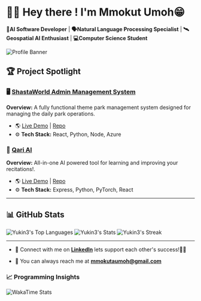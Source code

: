 # 👋🏾 Hey there ! I'm Mmokut Umoh😁

**🤖AI Software Developer** | **🗣️Natural Language Processing Specialist** | **🛰️Geospatial AI Enthusiast** | **💻Computer Science Student**

![Profile Banner](https://github.com/Yukin3/Yukine3/blob/main/asset/space.jpg?raw=true)

## 🏆 Project Spotlight

### 🖥️ [ShastaWorld Admin Management System](https://github.com/Yukin3/Theme-Park-Database-Project.git)

**Overview:** A fully functional theme park management system designed for managing the daily park operations.

- 🌎 [Live Demo](https://theme-park-database-project-4i84.vercel.app/) | [Repo](https://github.com/Yukin3/Theme-Park-Database-Project.git)
- ⚙️ **Tech Stack:** React, Python, Node, Azure

### 🤖 [Qari AI](https://github.com/Yukin3/Qari-AI.git)

**Overview:** All-in-one AI powered tool for learning and improving your recitations!.

- 🌎 [Live Demo](https://www.qari-ai.com/) | [Repo](https://github.com/Yukin3/Qari-AI.git)
- ⚙️ **Tech Stack:** Express, Python, PyTorch, React

---

## 📊 GitHub Stats

![Yukin3's Top Languages](https://github-readme-stats.vercel.app/api/top-langs/?username=Yukin3&theme=prussian&show_icons=true&hide_border=false&layout=compact)
![Yukin3's Stats](https://github-readme-stats.vercel.app/api?username=Yukin3&theme=prussian&show_icons=true&hide_border=false&count_private=true)
![Yukin3's Streak](https://github-readme-streak-stats.herokuapp.com/?user=Yukin3&theme=prussian&hide_border=false)

---

- 🔗 Connect with me on **[LinkedIn](https://www.linkedin.com/in/mmokutu/)** lets support each other's success!🤞🏾

- 📧 You can always reach me at **mmokutaumoh@gmail.com**

### 📈 Programming Insights

![WakaTime Stats](https://wakatime.com/share/@3d3d31a5-03f9-4866-a5dd-973bd4cb2d16/e334baca-187d-46cb-963c-015f3231fd57.svg)
